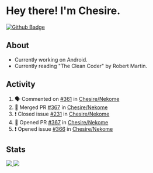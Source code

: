 # Hey there! I'm Chesire.

[![Github Badge](https://img.shields.io/badge/-Github-000?style=flat-square&logo=Github&logoColor=white&link=https://github.com/chesire)](https://github.com/chesire)

## About
<!-- Uses https://github.com/Chesire/natemoo-re -->
* Currently working on Android.
* Currently reading "The Clean Coder" by Robert Martin.
<!--
* Currently listening to: 
<a href="https://natemoo-re-iirbxe7wf.vercel.app/now-playing?open">
    <img src="https://natemoo-re-iirbxe7wf.vercel.app/now-playing" width="256" height="64" alt="Now Playing">
</a>  
-->

## Activity
<!-- Uses https://github.com/jamesgeorge007/github-activity-readme -->
<!--START_SECTION:activity-->
1. 🗣 Commented on [#361](https://github.com/Chesire/Nekome/issues/361) in [Chesire/Nekome](https://github.com/Chesire/Nekome)
2. 🎉 Merged PR [#367](https://github.com/Chesire/Nekome/pull/367) in [Chesire/Nekome](https://github.com/Chesire/Nekome)
3. ❗️ Closed issue [#231](https://github.com/Chesire/Nekome/issues/231) in [Chesire/Nekome](https://github.com/Chesire/Nekome)
4. 💪 Opened PR [#367](https://github.com/Chesire/Nekome/pull/367) in [Chesire/Nekome](https://github.com/Chesire/Nekome)
5. ❗️ Opened issue [#366](https://github.com/Chesire/Nekome/issues/366) in [Chesire/Nekome](https://github.com/Chesire/Nekome)
<!--END_SECTION:activity-->

## Stats
<a href="https://github-readme-stats.vercel.app/api/top-langs/?username=chesire&theme=tokyonight">
    <img src="https://github-readme-stats.vercel.app/api/top-langs/?username=chesire&layout=compact&theme=tokyonight" >
</a>
<a href="https://github-readme-stats.vercel.app/api?username=chesire&show_icons=true&theme=tokyonight">
    <img src="https://github-readme-stats.vercel.app/api?username=chesire&show_icons=true&theme=tokyonight" >
</a>  
